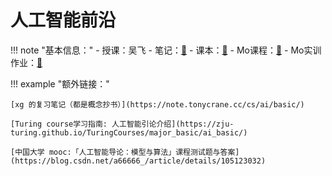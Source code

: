 # 人工智能前沿

!!! note "基本信息："
    - 授课：吴飞
    - 笔记：[📙](/docs/cs/Introduction-to-AI/index.md)
    - 课本：[📘](https://ebook.hep.com.cn/index.html#/reader?bookId=1146692759717937152)
    - Mo课程：[🔗](https://mo.zju.edu.cn/classroom/class/65d811402b0dde6bb0eac218?&activeKey=section)
    - Mo实训作业：[🔗](https://mo.zju.edu.cn/classroom/class/65d811402b0dde6bb0eac218?&activeKey=work)

!!! example "额外链接："

    [xg 的复习笔记（都是概念抄书）](https://note.tonycrane.cc/cs/ai/basic/)

    [Turing course学习指南: 人工智能引论介绍](https://zju-turing.github.io/TuringCourses/major_basic/ai_basic/)

    [中国大学 mooc:「人工智能导论：模型与算法」课程测试题与答案](https://blog.csdn.net/a66666_/article/details/105123032)
